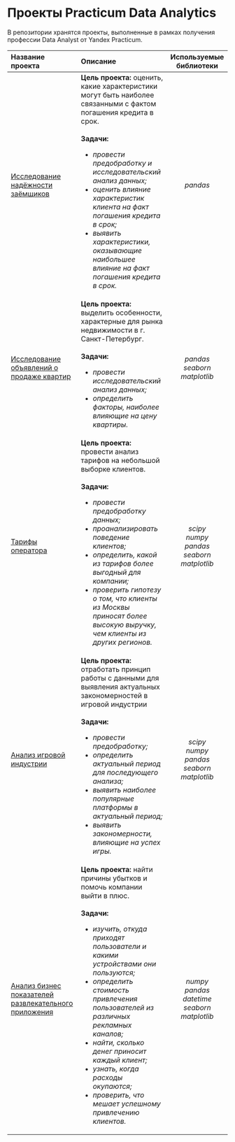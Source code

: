 # Проекты Practicum Data Analytics
В репозитории хранятся проекты, выполненные в рамках получения профессии Data Analyst от Yandex Practicum.

| Название проекта | Описание | Используемые библиотеки | 
| :---------------------- | :---------------------- | :----------------------: |
| [Исследование надёжности заёмщиков](reliability_of_borrowers) | **Цель проекта:** оценить, какие характеристики могут быть наиболее связанными с фактом погашения кредита в срок. <br/><br/> **Задачи:**  <br/> <ul> <li>*провести предобработку и исследовательский анализ данных;*</li> <li>*оценить влияние характеристик клиента на факт погашения кредита в срок;*</li> <li>*выявить характеристики, оказывающие наибольшее влияние на факт погашения кредита в срок.*</li> </ul> | *pandas* |
| [Исследование объявлений о продаже квартир](apartment_sale_ads) | **Цель проекта:** выделить особенности, характерные для рынка недвижимости в г. Санкт-Петербург. <br/><br/> **Задачи:** <br/> <ul> <li>*провести исследовательский анализ данных;*</li> <li>*определить факторы, наиболее влияющие на цену квартиры.*</li> </ul> | *pandas* <br/> *seaborn* <br/> *matplotlib* |
| [Тарифы оператора](mobile_tariffs) | **Цель проекта:**  провести анализ тарифов на небольшой выборке клиентов. <br/><br/> **Задачи:** <br/> <ul> <li>*провести предобработку данных;*</li> <li>*проанализировать поведение клиентов;*</li> <li>*определить, какой из тарифов более выгодный для компании;*</li> <li>*проверить гипотезу о том, что клиенты из Москвы приносят более высокую выручку, чем клиенты из других регионов.*</li> | *scipy* <br/> *numpy* <br/> *pandas* <br/> *seaborn* <br/> *matplotlib* |
| [Анализ игровой индустрии](game_industry) | **Цель проекта:**  отработать принцип работы с данными для выявления актуальных закономерностей в игровой индустрии <br/><br/> **Задачи:** <br/> <ul> <li>*провести предобработку;*</li> <li>*определить актуальный период для последующего анализа;*</li> <li>*выявить наиболее популярные платформы в актуальный период;*</li> <li>*выявить закономерности, влияющие на успех игры.*</li> </ul> | *scipy* <br/> *numpy* <br/> *pandas* <br/> *seaborn* <br/> *matplotlib* |
| [Анализ бизнес показателей развлекательного приложения](an_entertainment_app) | **Цель проекта:**  найти причины убытков и помочь компании выйти в плюс. <br/><br/> **Задачи:** <br/> <ul> <li>*изучить, откуда приходят пользователи и какими устройствами они пользуются;*</li> <li>*определить стоимость привлечения пользователей из различных рекламных каналов;*</li> <li>*найти, сколько денег приносит каждый клиент;*</li> <li>*узнать, когда расходы окупаются;*</li> <li>*проверить, что мешает успешному привлечению клиентов.*</li> <ul> |  *numpy* <br/> *pandas* <br/> *datetime* <br/> *seaborn* <br/> *matplotlib* |

